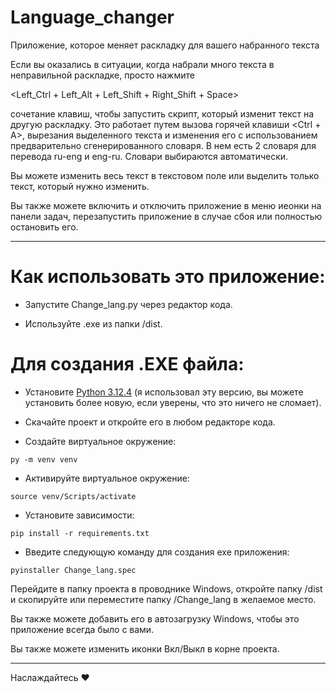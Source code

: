 # Language_changer

Приложение, которое меняет раскладку для вашего набранного текста

Если вы оказались в ситуации, когда набрали много текста в неправильной раскладке, просто нажмите 

<Left_Ctrl + Left_Alt + Left_Shift + Right_Shift + Space> 

сочетание клавиш, чтобы запустить скрипт, который изменит текст на другую раскладку. Это работает путем вызова горячей клавиши <Ctrl + A>, вырезания выделенного текста и изменения его с использованием предварительно сгенерированного словаря. В нем есть 2 словаря для перевода ru-eng и eng-ru. Словари выбираются автоматически.

Вы можете изменить весь текст в текстовом поле или выделить только текст, который нужно изменить.

Вы также можете включить и отключить приложение в меню иеонки на панели задач, перезапустить приложение в случае сбоя или полностью остановить его.

---
# Как использовать это приложение:

- Запустите Change_lang.py через редактор кода.

- Используйте .exe из папки /dist. 

# Для создания .EXE файла:

- Установите [Python 3.12.4](https://www.python.org/downloads/release/python-3124/) (я использовал эту версию, вы можете установить более новую, если уверены, что это ничего не сломает).

- Скачайте проект и откройте его в любом редакторе кода.

- Создайте виртуальное окружение:

```shell
py -m venv venv
```

- Активируйте виртуальное окружение:

```shell
source venv/Scripts/activate
```

- Установите зависимости:

```shell
pip install -r requirements.txt
```

- Введите следующую команду для создания exe приложения:

```shell
pyinstaller Change_lang.spec
```

Перейдите в папку проекта в проводнике Windows, откройте папку /dist и скопируйте или переместите папку /Change_lang в желаемое место.

Вы также можете добавить его в автозагрузку Windows, чтобы это приложение всегда было с вами.

Вы также можете изменить иконки Вкл/Выкл в корне проекта.

---

Наслаждайтесь ❤️
